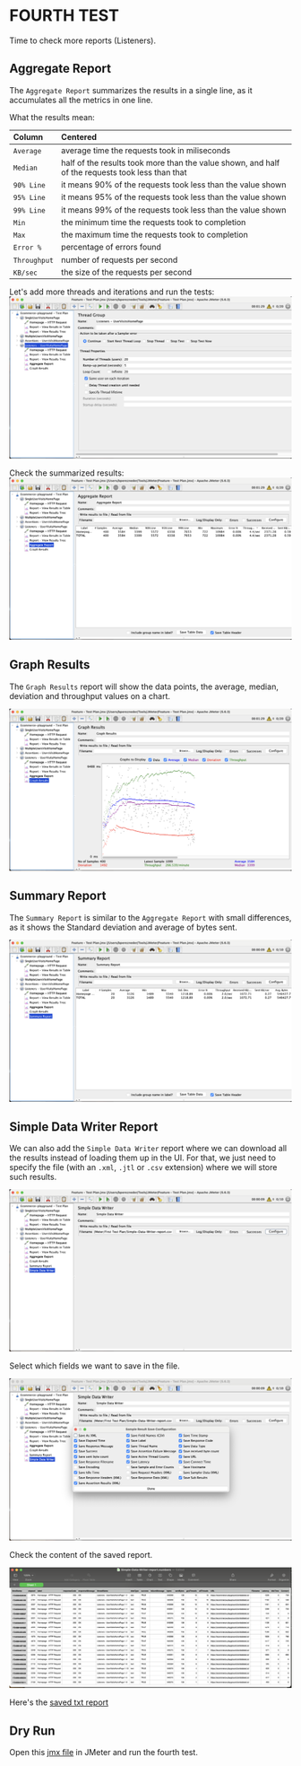 # FOURTH TEST

Time to check more reports (Listeners). 

## Aggregate Report

The `Aggregate Report` summarizes the results in a single line, as it accumulates all the metrics in one line.

What the results mean:

| Column       | Centered        |
| :----------- | :-------------- |
| `Average` | average time the requests took in miliseconds |
| `Median` | half of the results took more than the value shown, and half of the requests took less than that |
| `90% Line` | it means 90% of the requests took less than the value shown |
| `95% Line` | it means 95% of the requests took less than the value shown |
| `99% Line` | it means 99% of the requests took less than the value shown |
| `Min` | the minimum time the requests took to completion |
| `Max` | the maximum time the requests took to completion |
| `Error %` | percentage of errors found |
| `Throughput` | number of requests per second |
| `KB/sec` | the size of the requests per second |


Let's add more threads and iterations and run the tests:
![Alt text](/images/listeners/Listeners_UsersRequest_1.png "Add a Thread Group")

Check the summarized results:
![Alt text](/images/listeners/Listeners_UsersRequest_2.png "Check the Aggregate Report")

## Graph Results

The `Graph Results` report will show the data points, the average, median, deviation and throughput values on a chart.

![Alt text](/images/listeners/Listeners_UsersRequest_3.png "Check the Graph Results")

## Summary Report

The `Summary Report` is similar to the `Aggregate Report` with small differences, as it shows the Standard deviation and average of bytes sent.

![Alt text](/images/listeners/Listeners_UsersRequest_4.png "Check the Summary Report")

## Simple Data Writer Report

We can also add the `Simple Data Writer` report where we can download all the results instead of loading them up in the UI. For that, we just need to specify the file (with an `.xml`, `.jtl` or `.csv` extension) where we will store such results.

![Alt text](/images/listeners/Listeners_UsersRequest_5.png "Check the Simple Data Writer Report")

Select which fields we want to save in the file.

![Alt text](/images/listeners/Listeners_UsersRequest_6.png "Select field to save")

Check the content of the saved report.

![Alt text](/images/listeners/Listeners_UsersRequest_8.png "Check the content of the saved report")

Here's the [saved txt report](/saved-reports/Simple-Data-Writer-report.csv)

## Dry Run
Open this [jmx file](/Feature%20-%20Test%20Plan.jmx) in JMeter and run the fourth test.
